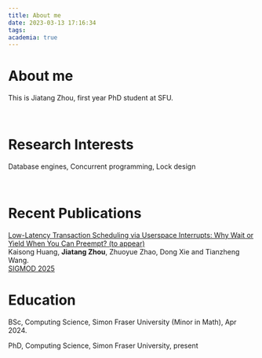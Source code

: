 ```yaml
---
title: About me
date: 2023-03-13 17:16:34
tags:
academia: true
---
```




# About me

This is Jiatang Zhou, first year PhD student at SFU.


<br>

# Research Interests

Database engines, Concurrent programming, Lock design

<br>

# Recent Publications

[Low-Latency Transaction Scheduling via Userspace Interrupts: Why Wait or Yield When You Can Preempt? (to appear)](#)\
Kaisong Huang, **Jiatang Zhou**, Zhuoyue Zhao, Dong Xie and Tianzheng Wang.\
[SIGMOD 2025](https://2025.sigmod.org/)
<br>

# Education

BSc, Computing Science, Simon Fraser University (Minor in Math), Apr 2024.

PhD, Computing Science, Simon Fraser University, present